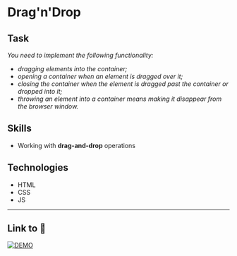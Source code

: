 # Drag'n'Drop

## Task
*You need to implement the following functionality:*
- *dragging elements into the container;*
- *opening a container when an element is dragged over it;*
- *closing the container when the element is dragged past the container or dropped into it;*
- *throwing an element into a container means making it disappear from the browser window.*

## Skills
- Working with **drag-and-drop** operations

## Technologies
- HTML
- CSS
- JS

---
## Link to :link:
[![DEMO](https://img.shields.io/badge/-DEMO-black?style=flat)](https://bespacefor.github.io/drag-n-drop/)

